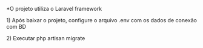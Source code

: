 <p>*O projeto utiliza o Laravel framework</p>
<p>1) Após baixar o projeto, configure o arquivo .env com os dados de conexão com BD</p>
<p>2) Executar php artisan migrate</p>

